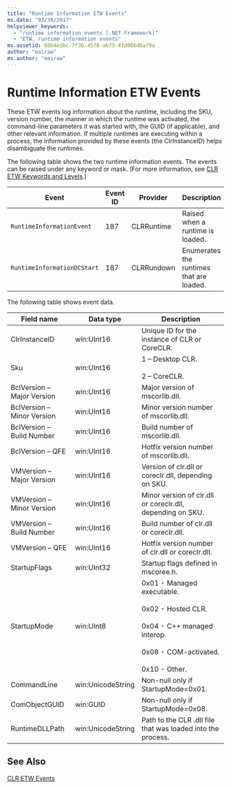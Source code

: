 ```yaml
---
title: "Runtime Information ETW Events"
ms.date: "03/30/2017"
helpviewer_keywords: 
  - "runtime information events [.NET Framework]"
  - "ETW, runtime information events"
ms.assetid: 68b4edbc-7f3b-45f6-ab75-4fd066d6af9a
author: "mairaw"
ms.author: "mairaw"
---
```

# Runtime Information ETW Events
These ETW events log information about the runtime, including the SKU, version number, the manner in which the runtime was activated, the command-line parameters it was started with, the GUID (if applicable), and other relevant information. If multiple runtimes are executing within a process, the information provided by these events (the ClrInstanceID) helps disambiguate the runtimes.  
  
 The following table shows the two runtime information events. The events can be raised under any keyword or mask. (For more information, see [CLR ETW Keywords and Levels](../../../docs/framework/performance/clr-etw-keywords-and-levels.md).)  
  
|Event|Event ID|Provider|Description|  
|-----------|--------------|--------------|-----------------|  
|`RuntimeInformationEvent`|187|CLRRuntime|Raised when a runtime is loaded.|  
|`RuntimeInformationDCStart`|187|CLRRundown|Enumerates the runtimes that are loaded.|  
  
 The following table shows event data.  
  
|Field name|Data type|Description|  
|----------------|---------------|-----------------|  
|ClrInstanceID|win:UInt16|Unique ID for the instance of CLR or CoreCLR.|  
|Sku|win:UInt16|1 – Desktop CLR.<br /><br /> 2 – CoreCLR.|  
|BclVersion – Major Version|win:UInt16|Major version of mscorlib.dll.|  
|BclVersion – Minor Version|win:UInt16|Minor version number of mscorlib.dll.|  
|BclVersion – Build Number|win:UInt16|Build number of mscorlib.dll.|  
|BclVersion – QFE|win:UInt16|Hotfix version number of mscorlib.dll.|  
|VMVersion – Major Version|win:UInt16|Version of clr.dll or coreclr.dll, depending on SKU.|  
|VMVersion – Minor Version|win:UInt16|Minor version of clr.dll or coreclr.dll, depending on SKU.|  
|VMVersion – Build Number|win:UInt16|Build number of clr.dll or coreclr.dll.|  
|VMVersion – QFE|win:UInt16|Hotfix version number of clr.dll or coreclr.dll.|  
|StartupFlags|win:UInt32|Startup flags defined in mscoree.h.|  
|StartupMode|win:UInt8|0x01 - Managed executable.<br /><br /> 0x02 - Hosted CLR.<br /><br /> 0x04 - C++ managed interop.<br /><br /> 0x08 - COM-activated.<br /><br /> 0x10 - Other.|  
|CommandLine|win:UnicodeString|Non-null only if StartupMode=0x01.|  
|ComObjectGUID|win:GUID|Non-null only if StartupMode=0x08.|  
|RuntimeDLLPath|win:UnicodeString|Path to the CLR .dll file that was loaded into the process.|  
  
## See Also  
 [CLR ETW Events](../../../docs/framework/performance/clr-etw-events.md)
